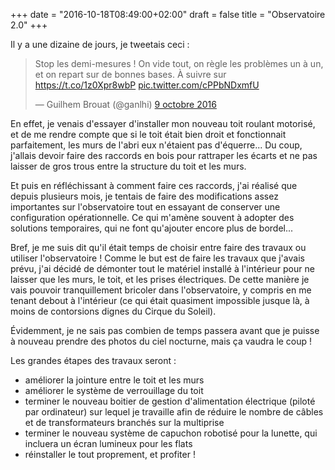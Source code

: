 +++
date = "2016-10-18T08:49:00+02:00"
draft = false
title = "Observatoire 2.0"
+++

Il y a une dizaine de jours, je tweetais ceci :

<blockquote class="twitter-tweet" data-lang="fr"><p lang="fr" dir="ltr">Stop les demi-mesures ! On vide tout, on règle les problèmes un à un, et on repart sur de bonnes bases. À suivre sur <a href="https://t.co/1z0Xpr8wbP">https://t.co/1z0Xpr8wbP</a> <a href="https://t.co/cPPbNDxmfU">pic.twitter.com/cPPbNDxmfU</a></p>&mdash; Guilhem Brouat (@ganlhi) <a href="https://twitter.com/ganlhi/status/785048162796986368">9 octobre 2016</a></blockquote>
<script async src="//platform.twitter.com/widgets.js" charset="utf-8"></script>

En effet, je venais d'essayer d'installer mon nouveau toit roulant motorisé, et de me rendre compte que si le toit était bien droit et fonctionnait parfaitement, les murs de l'abri eux n'étaient pas d'équerre... Du coup, j'allais devoir faire des raccords en bois pour rattraper les écarts et ne pas laisser de gros trous entre la structure du toit et les murs. 

Et puis en réfléchissant à comment faire ces raccords, j'ai réalisé que depuis plusieurs mois, je tentais de faire des modifications assez importantes sur l'observatoire tout en essayant de conserver une configuration opérationnelle. Ce qui m'amène souvent à adopter des solutions temporaires, qui ne font qu'ajouter encore plus de bordel...

Bref, je me suis dit qu'il était temps de choisir entre faire des travaux ou utiliser l'observatoire ! Comme le but est de faire les travaux que j'avais prévu, j'ai décidé de démonter tout le matériel installé à l'intérieur pour ne laisser que les murs, le toit, et les prises électriques. De cette manière je vais pouvoir tranquillement bricoler dans l'observatoire, y compris en me tenant debout à l'intérieur (ce qui était quasiment impossible jusque là, à moins de contorsions dignes du Cirque du Soleil).

Évidemment, je ne sais pas combien de temps passera avant que je puisse à nouveau prendre des photos du ciel nocturne, mais ça vaudra le coup !

Les grandes étapes des travaux seront :

* améliorer la jointure entre le toit et les murs
* améliorer le système de verrouillage du toit
* terminer le nouveau boitier de gestion d'alimentation électrique (piloté par ordinateur) sur lequel je travaille afin de réduire le nombre de câbles et de transformateurs branchés sur la multiprise
* terminer le nouveau système de capuchon robotisé pour la lunette, qui incluera un écran lumineux pour les flats
* réinstaller le tout proprement, et profiter !